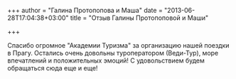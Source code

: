 +++
author = "Галина Протопопова и Маша"
date = "2013-06-28T17:04:38+03:00"
title = "Отзыв Галины Протопоповой и Маши"

+++

Спасибо огромное "Академии Туризма" за организацию нашей поездки в Прагу. Остались очень довольны туроператором (Веди-Тур), море впечатлений и положительных эмоций! 
С удовольствием будем обращаться сюда еще и еще!  